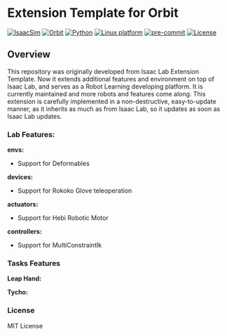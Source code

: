 # Extension Template for Orbit

[![IsaacSim](https://img.shields.io/badge/IsaacSim-2023.4.0-silver.svg)](https://docs.omniverse.nvidia.com/isaacsim/latest/overview.html)
[![Orbit](https://img.shields.io/badge/IsaacLab-1.0.0-silver)](https://isaac-sim.github.io/IsaacLab/)
[![Python](https://img.shields.io/badge/python-3.10-blue.svg)](https://docs.python.org/3/whatsnew/3.10.html)
[![Linux platform](https://img.shields.io/badge/platform-linux--64-orange.svg)](https://releases.ubuntu.com/20.04/)
[![pre-commit](https://img.shields.io/badge/pre--commit-enabled-brightgreen?logo=pre-commit&logoColor=white)](https://pre-commit.com/)
[![License](https://img.shields.io/badge/license-MIT-yellow.svg)](https://opensource.org/license/mit)

## Overview

This repository was originally developed from Isaac Lab Extension Template. Now it extends additional features and 
environment on top of Isaac Lab, and serves as a Robot Learning developing platform. It is currently maintained and 
more robots and features come along. This extension is carefully implemented in a non-destructive, easy-to-update 
manner, as it inherits as much as from Isaac Lab, so it updates as soon as Isaac Lab updates.


### Lab Features:

**envs:**
- Support for Deformables

**devices:**
- Support for Rokoko Glove teleoperation

**actuators:**
- Support for Hebi Robotic Motor

**controllers:**
- Support for MultiConstraintIk

### Tasks Features
**Leap Hand:**

**Tycho:**


### License

MIT License
